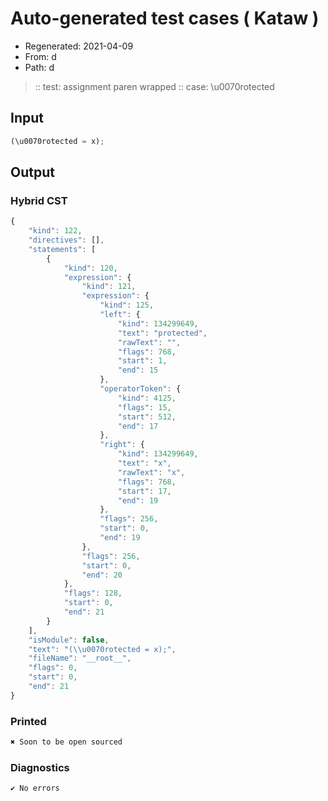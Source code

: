 # Auto-generated test cases ( Kataw )
- Regenerated: 2021-04-09
- From: d
- Path: d
> :: test: assignment paren wrapped
> :: case: \u0070rotected
## Input

`````js
(\u0070rotected = x);
`````

## Output

### Hybrid CST

```javascript
{
    "kind": 122,
    "directives": [],
    "statements": [
        {
            "kind": 120,
            "expression": {
                "kind": 121,
                "expression": {
                    "kind": 125,
                    "left": {
                        "kind": 134299649,
                        "text": "protected",
                        "rawText": "",
                        "flags": 768,
                        "start": 1,
                        "end": 15
                    },
                    "operatorToken": {
                        "kind": 4125,
                        "flags": 15,
                        "start": 512,
                        "end": 17
                    },
                    "right": {
                        "kind": 134299649,
                        "text": "x",
                        "rawText": "x",
                        "flags": 768,
                        "start": 17,
                        "end": 19
                    },
                    "flags": 256,
                    "start": 0,
                    "end": 19
                },
                "flags": 256,
                "start": 0,
                "end": 20
            },
            "flags": 128,
            "start": 0,
            "end": 21
        }
    ],
    "isModule": false,
    "text": "(\\u0070rotected = x);",
    "fileName": "__root__",
    "flags": 0,
    "start": 0,
    "end": 21
}
```

### Printed

```javascript
✖ Soon to be open sourced
```

### Diagnostics

```javascript
✔ No errors
```

